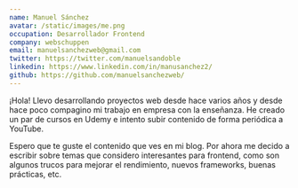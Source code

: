 ```yaml
---
name: Manuel Sánchez
avatar: /static/images/me.png
occupation: Desarrollador Frontend
company: webschuppen
email: manuelsanchezweb@gmail.com
twitter: https://twitter.com/manuelsandoble
linkedin: https://www.linkedin.com/in/manusanchez2/
github: https://github.com/manuelsanchezweb/
---
```


¡Hola! Llevo desarrollando proyectos web desde hace varios años y desde hace poco compagino mi trabajo en empresa con la enseñanza. He creado un par de cursos en Udemy e intento subir contenido de forma periódica a YouTube.

Espero que te guste el contenido que ves en mi blog. Por ahora me decido a escribir sobre temas que considero interesantes para frontend, como son algunos trucos para mejorar el rendimiento, nuevos frameworks, buenas prácticas, etc.
